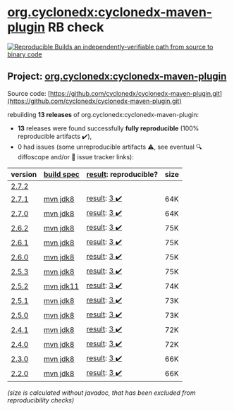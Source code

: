 [org.cyclonedx:cyclonedx-maven-plugin](https://search.maven.org/artifact/org.cyclonedx/cyclonedx-maven-plugin/) RB check
=======

[![Reproducible Builds](https://reproducible-builds.org/images/logos/rb.svg) an independently-verifiable path from source to binary code](https://reproducible-builds.org/)

## Project: [org.cyclonedx:cyclonedx-maven-plugin](https://search.maven.org/artifact/org.cyclonedx/cyclonedx-maven-plugin/)

Source code: [https://github.com/cyclonedx/cyclonedx-maven-plugin.git](https://github.com/cyclonedx/cyclonedx-maven-plugin.git)

rebuilding **13 releases** of org.cyclonedx:cyclonedx-maven-plugin:
- **13** releases were found successfully **fully reproducible** (100% reproducible artifacts :heavy_check_mark:),
- 0 had issues (some unreproducible artifacts :warning:, see eventual :mag: diffoscope and/or :memo: issue tracker links):

| version | [build spec](/BUILDSPEC.md) | [result](https://reproducible-builds.org/docs/jvm/): reproducible? | size |
| -- | --------- | ------ | -- |
| [2.7.2](https://search.maven.org/artifact/org.cyclonedx/cyclonedx-maven-plugin/2.7.2/pom) | | | |
| [2.7.1](https://search.maven.org/artifact/org.cyclonedx/cyclonedx-maven-plugin/2.7.1/pom) | [mvn jdk8](cyclonedx-maven-plugin-2.7.1.buildspec) | [result](cyclonedx-maven-plugin-2.7.1.buildinfo): [3 :heavy_check_mark: ](cyclonedx-maven-plugin-2.7.1.buildcompare) | 64K |
| [2.7.0](https://search.maven.org/artifact/org.cyclonedx/cyclonedx-maven-plugin/2.7.0/pom) | [mvn jdk8](cyclonedx-maven-plugin-2.7.0.buildspec) | [result](cyclonedx-maven-plugin-2.7.0.buildinfo): [3 :heavy_check_mark: ](cyclonedx-maven-plugin-2.7.0.buildcompare) | 64K |
| [2.6.2](https://search.maven.org/artifact/org.cyclonedx/cyclonedx-maven-plugin/2.6.2/pom) | [mvn jdk8](cyclonedx-maven-plugin-2.6.2.buildspec) | [result](cyclonedx-maven-plugin-2.6.2.buildinfo): [3 :heavy_check_mark: ](cyclonedx-maven-plugin-2.6.2.buildcompare) | 75K |
| [2.6.1](https://search.maven.org/artifact/org.cyclonedx/cyclonedx-maven-plugin/2.6.1/pom) | [mvn jdk8](cyclonedx-maven-plugin-2.6.1.buildspec) | [result](cyclonedx-maven-plugin-2.6.1.buildinfo): [3 :heavy_check_mark: ](cyclonedx-maven-plugin-2.6.1.buildcompare) | 75K |
| [2.6.0](https://search.maven.org/artifact/org.cyclonedx/cyclonedx-maven-plugin/2.6.0/pom) | [mvn jdk8](cyclonedx-maven-plugin-2.6.0.buildspec) | [result](cyclonedx-maven-plugin-2.6.0.buildinfo): [3 :heavy_check_mark: ](cyclonedx-maven-plugin-2.6.0.buildcompare) | 75K |
| [2.5.3](https://search.maven.org/artifact/org.cyclonedx/cyclonedx-maven-plugin/2.5.3/pom) | [mvn jdk8](cyclonedx-maven-plugin-2.5.3.buildspec) | [result](cyclonedx-maven-plugin-2.5.3.buildinfo): [3 :heavy_check_mark: ](cyclonedx-maven-plugin-2.5.3.buildcompare) | 75K |
| [2.5.2](https://search.maven.org/artifact/org.cyclonedx/cyclonedx-maven-plugin/2.5.2/pom) | [mvn jdk11](cyclonedx-maven-plugin-2.5.2.buildspec) | [result](cyclonedx-maven-plugin-2.5.2.buildinfo): [3 :heavy_check_mark: ](cyclonedx-maven-plugin-2.5.2.buildcompare) | 74K |
| [2.5.1](https://search.maven.org/artifact/org.cyclonedx/cyclonedx-maven-plugin/2.5.1/pom) | [mvn jdk8](cyclonedx-maven-plugin-2.5.1.buildspec) | [result](cyclonedx-maven-plugin-2.5.1.buildinfo): [3 :heavy_check_mark: ](cyclonedx-maven-plugin-2.5.1.buildcompare) | 73K |
| [2.5.0](https://search.maven.org/artifact/org.cyclonedx/cyclonedx-maven-plugin/2.5.0/pom) | [mvn jdk8](cyclonedx-maven-plugin-2.5.0.buildspec) | [result](cyclonedx-maven-plugin-2.5.0.buildinfo): [3 :heavy_check_mark: ](cyclonedx-maven-plugin-2.5.0.buildcompare) | 73K |
| [2.4.1](https://search.maven.org/artifact/org.cyclonedx/cyclonedx-maven-plugin/2.4.1/pom) | [mvn jdk8](cyclonedx-maven-plugin-2.4.1.buildspec) | [result](cyclonedx-maven-plugin-2.4.1.buildinfo): [3 :heavy_check_mark: ](cyclonedx-maven-plugin-2.4.1.buildcompare) | 72K |
| [2.4.0](https://search.maven.org/artifact/org.cyclonedx/cyclonedx-maven-plugin/2.4.0/pom) | [mvn jdk8](cyclonedx-maven-plugin-2.4.0.buildspec) | [result](cyclonedx-maven-plugin-2.4.0.buildinfo): [3 :heavy_check_mark: ](cyclonedx-maven-plugin-2.4.0.buildcompare) | 72K |
| [2.3.0](https://search.maven.org/artifact/org.cyclonedx/cyclonedx-maven-plugin/2.3.0/pom) | [mvn jdk8](cyclonedx-maven-plugin-2.3.0.buildspec) | [result](cyclonedx-maven-plugin-2.3.0.buildinfo): [3 :heavy_check_mark: ](cyclonedx-maven-plugin-2.3.0.buildcompare) | 66K |
| [2.2.0](https://search.maven.org/artifact/org.cyclonedx/cyclonedx-maven-plugin/2.2.0/pom) | [mvn jdk8](cyclonedx-maven-plugin-2.2.0.buildspec) | [result](cyclonedx-maven-plugin-2.2.0.buildinfo): [3 :heavy_check_mark: ](cyclonedx-maven-plugin-2.2.0.buildcompare) | 66K |

<i>(size is calculated without javadoc, that has been excluded from reproducibility checks)</i>
